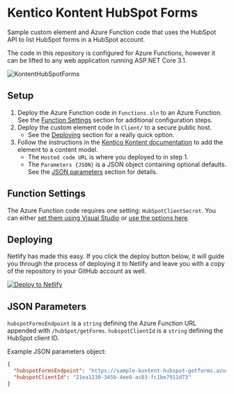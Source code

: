 # Kentico Kontent HubSpot Forms

Sample custom element and Azure Function code that uses the HubSpot API to list HubSpot forms in a HubSpot account.

The code in this repository is configured for Azure Functions, however it can be lifted to any web application running ASP.NET Core 3.1.

![KontentHubSpotForms](https://user-images.githubusercontent.com/34716163/96485877-b0326e00-120a-11eb-972d-9e26579a5736.gif)

## Setup

1. Deploy the Azure Function code in `Functions.sln` to an Azure Function. See the [Function Settings](#function-settings) section for additional configuration steps.
1. Deploy the custom element code in `Client/` to a secure public host.
   - See the [Deploying](#Deploying) section for a really quick option.
1. Follow the instructions in the [Kentico Kontent documentation](https://docs.kontent.ai/tutorials/develop-apps/integrate/integrating-your-own-content-editing-features#a-3--displaying-a-custom-element-in-kentico-kontent) to add the element to a content model.
   - The `Hosted code URL` is where you deployed to in step 1.
   - The `Parameters {JSON}` is a JSON object containing optional defaults. See the [JSON parameters](#json-parameters) section for details.

## Function Settings

The Azure Function code requires one setting: `HubSpotClientSecret`. You can either [set them using Visual Studio](https://docs.microsoft.com/en-us/azure/azure-functions/functions-develop-vs#function-app-settings) or [use the options here](https://docs.microsoft.com/en-us/azure/azure-functions/functions-how-to-use-azure-function-app-settings#settings).

## Deploying

Netlify has made this easy. If you click the deploy button below, it will guide you through the process of deploying it to Netlify and leave you with a copy of the repository in your GitHub account as well.

[![Deploy to Netlify](https://www.netlify.com/img/deploy/button.svg)](https://app.netlify.com/start/deploy?repository=https://github.com/yuriys-kentico/KenticoKontentHubspotForms)

## JSON Parameters

`hubspotFormsEndpoint` is a `string` defining the Azure Function URL appended with `/hubSpot/getForms`.
`hubspotClientId` is a `string` defining the HubSpot client ID.

Example JSON parameters object:

```json
{
  "hubspotFormsEndpoint": "https://sample-kontent-hubspot-getforms.azurewebsites.net/hubSpot/getForms",
  "hubspotClientId": "21ea1230-345b-4ee8-ac83-fc1be7911d73"
}
```
